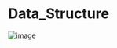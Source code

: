 ﻿# Data_Structure
 ![image](https://github.com/AvisheikhKundu/Data_Structure/assets/99108598/37a86a7b-f687-4c58-88bd-bc2d366f4cc5)

